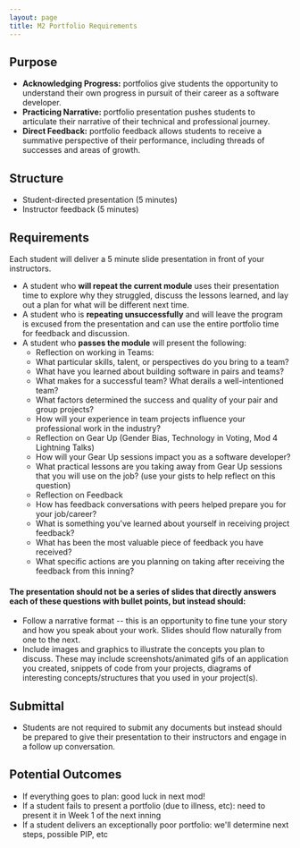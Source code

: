 ```yaml
---
layout: page
title: M2 Portfolio Requirements
---
```


## Purpose

* **Acknowledging Progress:** portfolios give students the opportunity to understand their own progress in pursuit of their career as a software developer.
* **Practicing Narrative:** portfolio presentation pushes students to articulate their narrative of their technical and professional journey.
* **Direct Feedback:** portfolio feedback allows students to receive a summative perspective of their performance, including threads of successes and areas of growth.

## Structure

* Student-directed presentation (5 minutes)
* Instructor feedback (5 minutes)

## Requirements

Each student will deliver a 5 minute slide presentation in front of your instructors.

* A student who **will repeat the current module** uses their presentation time to explore why they struggled, discuss the lessons learned, and lay out a plan for what will be different next time.
* A student who is **repeating unsuccessfully** and will leave the program is excused from the presentation and can use the entire portfolio time for feedback and discussion.
* A student who **passes the module** will present the following:
  * Reflection on working in Teams:
   - What particular skills, talent, or perspectives do you bring to a team?
   - What have you learned about building software in pairs and teams?
   - What makes for a successful team? What derails a well-intentioned team?
   - What factors determined the success and quality of your pair and group projects?
   - How will your experience in team projects influence your professional work in the industry?
   * Reflection on Gear Up (Gender Bias, Technology in Voting, Mod 4 Lightning Talks)
    - How will your Gear Up sessions impact you as a software developer?
    - What practical lessons are you taking away from Gear Up sessions that you will use on the job? (use your gists to help reflect on this question)
   * Reflection on Feedback
    - How has feedback conversations with peers helped prepare you for your job/career?
    - What is something you've learned about yourself in receiving project feedback?
    - What has been the most valuable piece of feedback you have received?
    - What specific actions are you planning on taking after receiving the feedback from this inning?


#### The presentation should not be a series of slides that directly answers each of these questions with bullet points, but instead should:

* Follow a narrative format -- this is an opportunity to fine tune your story and how you speak about your work. Slides should flow naturally from one to the next.
* Include images and graphics to illustrate the concepts you plan to discuss. These may include screenshots/animated gifs of an application you created, snippets of code from your projects, diagrams of interesting concepts/structures that you used in your project(s).

## Submittal

* Students are not required to submit any documents but instead should be prepared to give their presentation to their instructors and engage in a follow up conversation.

## Potential Outcomes

* If everything goes to plan: good luck in next mod!
* If a student fails to present a portfolio (due to illness, etc): need to present it in Week 1 of the next inning
* If a student delivers an exceptionally poor portfolio: we'll determine next steps, possible PIP, etc
